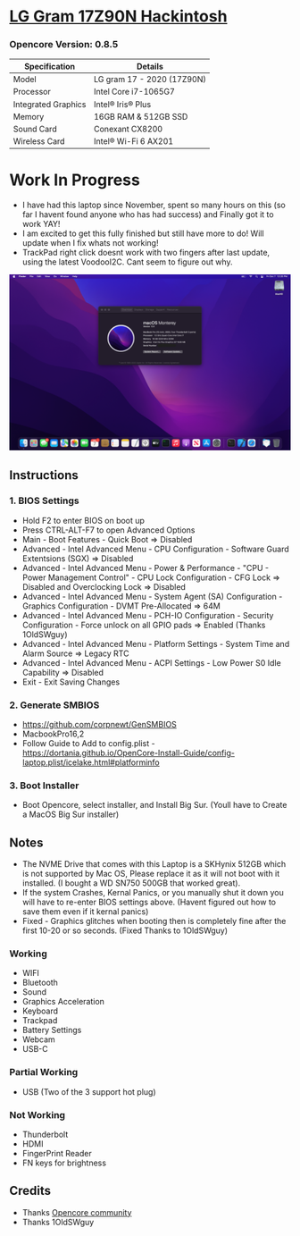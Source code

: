 # [LG Gram 17Z90N Hackintosh](https://www.lg.com/us/laptops/lg-17z90n-r.aac8u1-ultra-slim-laptop)
### Opencore Version: 0.8.5
| Specification       | Details                                 |
| ------------------- | --------------------------------------- |
| Model               | LG gram 17 - 2020 (17Z90N)              |
| Processor           | Intel Core i7-1065G7                    |
| Integrated Graphics | Intel® Iris® Plus                       |
| Memory              | 16GB RAM & 512GB SSD                    |
| Sound Card          | Conexant CX8200                         |
| Wireless Card       | Intel® Wi-Fi 6 AX201                    |

# Work In Progress
- I have had this laptop since November, spent so many hours on this (so far I havent found anyone who has had success) and Finally got it to work YAY!
- I am excited to get this fully finished but still have more to do! Will update when I fix whats not working!
- TrackPad right click doesnt work with two fingers after last update, using the latest VoodooI2C. Cant seem to figure out why.

![Screenshot](/Images/AboutThisMac-Monterey.png)

## Instructions
### 1. BIOS Settings
- Hold F2 to enter BIOS on boot up
- Press CTRL-ALT-F7 to open Advanced Options
- Main - Boot Features - Quick Boot => Disabled
- Advanced - Intel Advanced Menu - CPU Configuration - Software Guard Extentsions (SGX) => Disabled
- Advanced - Intel Advanced Menu - Power & Performance - "CPU - Power Management Control" - CPU Lock Configuration - CFG Lock => Disabled and Overclocking Lock => Disabled 
- Advanced - Intel Advanced Menu - System Agent (SA) Configuration - Graphics Configuration - DVMT Pre-Allocated => 64M
- Advanced - Intel Advanced Menu - PCH-IO Configuration - Security Configuration - Force unlock on all GPIO pads => Enabled (Thanks 1OldSWguy)
- Advanced - Intel Advanced Menu - Platform Settings - System Time and Alarm Source => Legacy RTC
- Advanced - Intel Advanced Menu - ACPI Settings - Low Power S0 Idle Capability => Disabled
- Exit - Exit Saving Changes

### 2. Generate SMBIOS
- https://github.com/corpnewt/GenSMBIOS
- MacbookPro16,2
- Follow Guide to Add to config.plist - https://dortania.github.io/OpenCore-Install-Guide/config-laptop.plist/icelake.html#platforminfo

### 3. Boot Installer
- Boot Opencore, select installer, and Install Big Sur. (Youll have to Create a MacOS Big Sur installer)

## Notes
- The NVME Drive that comes with this Laptop is a SKHynix 512GB which is not supported by Mac OS, Please replace it as it will not boot with it installed. (I bought a WD SN750 500GB that worked great).
- If the system Crashes, Kernal Panics, or you manually shut it down you will have to re-enter BIOS settings above. (Havent figured out how to save them even if it kernal panics)
- Fixed - Graphics glitches when booting then is completely fine after the first 10-20 or so seconds. (Fixed Thanks to 1OldSWguy)

### Working
- WIFI
- Bluetooth
- Sound
- Graphics Acceleration
- Keyboard
- Trackpad
- Battery Settings
- Webcam
- USB-C

### Partial Working
- USB (Two of the 3 support hot plug)
### Not Working
- Thunderbolt
- HDMI
- FingerPrint Reader
- FN keys for brightness

## Credits
- Thanks [Opencore community](https://github.com/acidanthera/OpenCorePkg)
- Thanks 1OldSWguy

